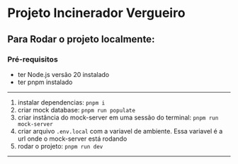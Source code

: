# Projeto Incinerador Vergueiro

## Para Rodar o projeto localmente:
### Pré-requisitos
- ter Node.js versão 20 instalado
- ter pnpm instalado
---

1. instalar dependencias: ```pnpm i```
2. criar mock database: ```pnpm run populate```
3. criar instância do mock-server em uma sessão do terminal: ```pnpm run mock-server```
4. criar arquivo `.env.local` com a variavel de ambiente. Essa variavel é a url onde o mock-server está rodando
5. rodar o projeto: ```pnpm run dev```

---

